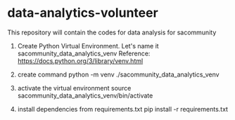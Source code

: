 # data-analytics-volunteer

This repository will contain the codes for data analysis for sacommunity


1. Create Python Virtual Environment. Let's name it sacommunity_data_analytics_venv
Reference: https://docs.python.org/3/library/venv.html

2. create command
python -m venv ./sacommunity_data_analytics_venv


3. activate the virtual environment
source sacommunity_data_analytics_venv/bin/activate


4. install dependencies from requirements.txt
pip install -r requirements.txt




